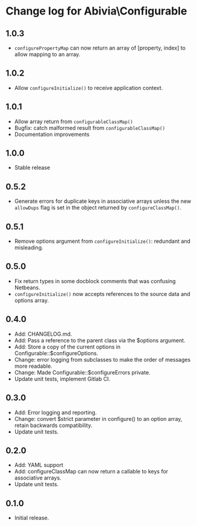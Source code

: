 Change log for Abivia\Configurable
====

1.0.3
----

- `configurePropertyMap` can now return an array of [property, index] to allow
  mapping to an array.

1.0.2
----

- Allow `configureInitialize()` to receive application context.

1.0.1
----
- Allow array return from `configurableClassMap()`
- Bugfix: catch malformed result from `configurableClassMap()`
- Documentation improvements

1.0.0
----
- Stable release

0.5.2
----

- Generate errors for duplicate keys in associative arrays unless the new
  `allowDups` flag is set in the object returned by `configureClassMap()`.

0.5.1
----

- Remove options argument from `configureInitialize()`: redundant and misleading.

0.5.0
----

- Fix return types in some docblock comments that was confusing Netbeans.
- `configureInitialize()` now accepts references to the source data and options array.

0.4.0
----

- Add: CHANGELOG.md.
- Add: Pass a reference to the parent class via the $options argument.
- Add: Store a copy of the current options in Configurable::$configureOptions.
- Change: error logging from subclasses to make the order of messages more readable.
- Change: Made Configurable::$configureErrors private.
- Update unit tests, implement Gitlab CI.

0.3.0
----

- Add: Error logging and reporting.
- Change: convert $strict parameter in configure() to an option array, retain
  backwards compatibility.
- Update unit tests.

0.2.0
----

- Add: YAML support
- Add: configureClassMap can now return a callable to keys for associative arrays.
- Update unit tests.

0.1.0
----

- Initial release.